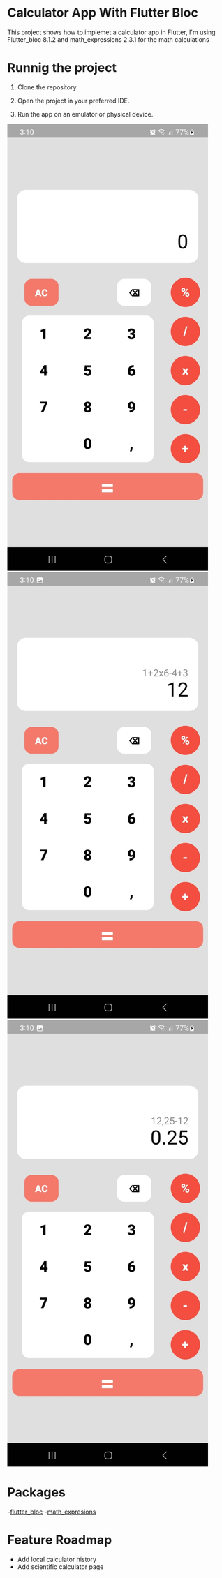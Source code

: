 # Calculator App With Flutter Bloc

This project shows how to implemet a calculator app in Flutter, I'm using Flutter_bloc 8.1.2 and math_expressions 2.3.1 for the math calculations

# Runnig the project

1. Clone the repository

2. Open the project in your preferred IDE.

3. Run the app on an emulator or physical device.

<p float="left">
<img src="web/icons/image_1.jpeg" with="35%" height="10%">
<img src="web/icons/image_2.jpeg" with="35%" height="10%">
<img src="web/icons/image_3.jpeg" with="35%" height="10%">

# Packages
-[flutter_bloc](https://pub.dev/packages/flutter_bloc)
-[math_expresions](https://pub.dev/packages/math_expressions)

# Feature Roadmap
- Add local calculator history 
- Add scientific calculator page
